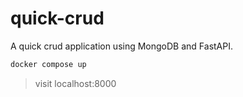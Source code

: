 # quick-crud

A quick crud application using MongoDB and FastAPI.

```bash
docker compose up
```

> visit localhost:8000
